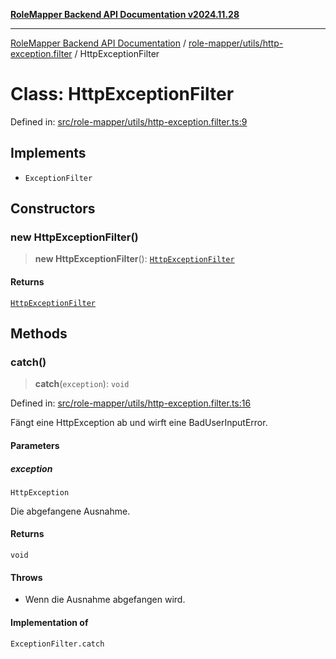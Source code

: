[**RoleMapper Backend API Documentation v2024.11.28**](../../../../README.md)

***

[RoleMapper Backend API Documentation](../../../../modules.md) / [role-mapper/utils/http-exception.filter](../README.md) / HttpExceptionFilter

# Class: HttpExceptionFilter

Defined in: [src/role-mapper/utils/http-exception.filter.ts:9](https://github.com/FlowCraft-AG/RoleMapper/blob/2b9cb86a69a058eebb4388dc6380ab3f35004bd1/backend/src/role-mapper/utils/http-exception.filter.ts#L9)

## Implements

- `ExceptionFilter`

## Constructors

### new HttpExceptionFilter()

> **new HttpExceptionFilter**(): [`HttpExceptionFilter`](HttpExceptionFilter.md)

#### Returns

[`HttpExceptionFilter`](HttpExceptionFilter.md)

## Methods

### catch()

> **catch**(`exception`): `void`

Defined in: [src/role-mapper/utils/http-exception.filter.ts:16](https://github.com/FlowCraft-AG/RoleMapper/blob/2b9cb86a69a058eebb4388dc6380ab3f35004bd1/backend/src/role-mapper/utils/http-exception.filter.ts#L16)

Fängt eine HttpException ab und wirft eine BadUserInputError.

#### Parameters

##### exception

`HttpException`

Die abgefangene Ausnahme.

#### Returns

`void`

#### Throws

- Wenn die Ausnahme abgefangen wird.

#### Implementation of

`ExceptionFilter.catch`
